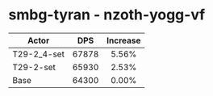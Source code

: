 # smbg-tyran - nzoth-yogg-vf
| Actor | DPS | Increase |
|---|:---:|:---:|
|T29-2_4-set|67878|5.56%|
|T29-2-set|65930|2.53%|
|Base|64300|0.00%|
